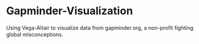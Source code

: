 # Gapminder-Visualization
Using Vega-Altair to visualize data from gapminder.org, a non-proﬁt fighting global misconceptions.
